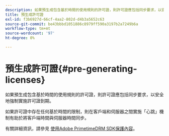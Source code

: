 ```yaml
---
description: 如果預生成包含基於時間的使用規則的許可證，則許可證應包括同步要求，以安全地強制實施許可證到期。
title: 預生成許可證
exl-id: f3b6927d-66cf-4aa2-802d-d4b3a5652c63
source-git-commit: be43bbbd1051886c8979ff590a3197b2a7249b6a
workflow-type: tm+mt
source-wordcount: '97'
ht-degree: 0%

---
```


# 預生成許可證{#pre-generating-licenses}

如果預生成包含基於時間的使用規則的許可證，則許可證應包括同步要求，以安全地強制實施許可證到期。

如果許可證中存在任何基於時間的限制，則在客戶端和伺服器之間實施「心跳」機制有助於將客戶端時間與伺服器時間同步。

有關詳細資訊，請參見 [使用Adobe PrimetimeDRM SDK保護內容](https://helpx.adobe.com/content/dam/help/en/primetime/drm/drm_protecting_content.pdf)。
